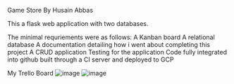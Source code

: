 Game Store
By Husain Abbas

This a flask web application with two databases.

The minimal requriements were as follows:
A Kanban board
A relational database
A documentation detailing how i went about completing this project
A CRUD application
Testing for the application
Code fully integrated into github built through a CI server and deployed to GCP

My Trello Board
![image](https://user-images.githubusercontent.com/79215061/112378271-a1327900-8cde-11eb-9b6b-d0fa3b69958a.png)
![image](https://user-images.githubusercontent.com/79215061/112377922-32edb680-8cde-11eb-929c-cdc9f9a17781.png)

